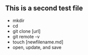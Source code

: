 ##  This is a second test file
* mkdir
* cd
* git clone [url]
* git remote -v
* touch [newfilename.md]
* open, update, and save